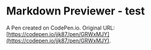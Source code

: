 # Markdown Previewer - test

A Pen created on CodePen.io. Original URL: [https://codepen.io/jjk87/pen/GRWxMJY](https://codepen.io/jjk87/pen/GRWxMJY).


